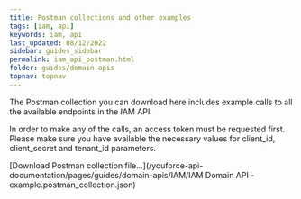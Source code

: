 ```yaml
---
title: Postman collections and other examples
tags: [iam, api]
keywords: iam, api
last_updated: 08/12/2022
sidebar: guides_sidebar
permalink: iam_api_postman.html
folder: guides/domain-apis
topnav: topnav
---
```


The Postman collection you can download here includes example calls to all the available endpoints in the IAM API.

In order to make any of the calls, an access token must be requested first. Please make sure you have available the necessary values for client_id, client_secret and tenant_id parameters.  

[Download Postman collection file...](/youforce-api-documentation/pages/guides/domain-apis/IAM/IAM Domain API - example.postman_collection.json)
